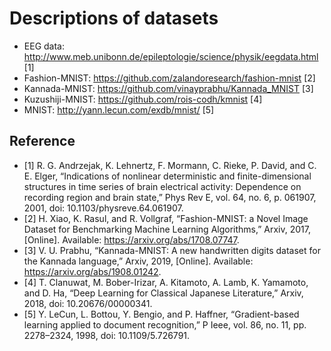 # Descriptions of datasets

* EEG data: http://www.meb.unibonn.de/epileptologie/science/physik/eegdata.html [1]
* Fashion-MNIST: https://github.com/zalandoresearch/fashion-mnist [2]
* Kannada-MNIST: https://github.com/vinayprabhu/Kannada_MNIST [3]
* Kuzushiji-MNIST: https://github.com/rois-codh/kmnist [4]
* MNIST: http://yann.lecun.com/exdb/mnist/ [5]


## Reference

* [1] R. G. Andrzejak, K. Lehnertz, F. Mormann, C. Rieke, P. David, and C. E. Elger, “Indications of nonlinear deterministic and finite-dimensional structures in time series of brain electrical activity: Dependence on recording region and brain state,” Phys Rev E, vol. 64, no. 6, p. 061907, 2001, doi: 10.1103/physreve.64.061907.
* [2] H. Xiao, K. Rasul, and R. Vollgraf, “Fashion-MNIST: a Novel Image Dataset for Benchmarking Machine Learning Algorithms,” Arxiv, 2017, [Online]. Available: https://arxiv.org/abs/1708.07747.
* [3] V. U. Prabhu, “Kannada-MNIST: A new handwritten digits dataset for the Kannada language,” Arxiv, 2019, [Online]. Available: https://arxiv.org/abs/1908.01242.
* [4] T. Clanuwat, M. Bober-Irizar, A. Kitamoto, A. Lamb, K. Yamamoto, and D. Ha, “Deep Learning for Classical Japanese Literature,” Arxiv, 2018, doi: 10.20676/00000341.
* [5] Y. LeCun, L. Bottou, Y. Bengio, and P. Haffner, “Gradient-based learning applied to document recognition,” P Ieee, vol. 86, no. 11, pp. 2278–2324, 1998, doi: 10.1109/5.726791.
